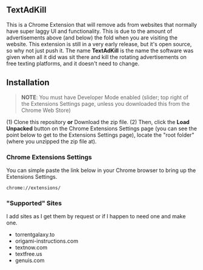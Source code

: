 ## TextAdKill
This is a Chrome Extension that will remove ads from websites that normally have super laggy UI and functionality. This is due to the amount of advertisements above (and below) the fold when you are visiting the website. This extension is still in a very early release, but it's open source, so why not just push it. The name **TextAdKill** is the name the software was given when all it did was sit there and kill the rotating advertisements on free texting platforms, and it doesn't need to change.

## Installation
> __NOTE__: You must have Developer Mode enabled (slider; top right of the Extensions Settings page, unless you downloaded this from the Chrome Web Store)

(1) Clone this repository **or** Download the zip file. (2) Then, click the **Load Unpacked** button on the Chrome Extensions Settings page (you can see the point below to get to the Extensions Settings page), locate the "root folder" (where you unzipped the zip file at).

### Chrome Extensions Settings
You can simple paste the link below in your Chrome browser to bring up the Extensions Settings.

```
chrome://extensions/
```

### "Supported" Sites
I add sites as I get them by request or if I happen to need one and make one.

- torrentgalaxy.to
- origami-instructions.com
- textnow.com
- textfree.us
- genuis.com